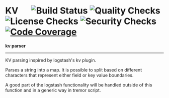 # KV &emsp; ![Build Status] ![Quality Checks] ![License Checks] ![Security Checks] [![Code Coverage]][codecov.io]

[Build Status]: https://github.com/wayfair-incubator/kv/workflows/Tests/badge.svg
[Quality Checks]: https://github.com/wayfair-incubator/kv/workflows/Checks/badge.svg
[License Checks]: https://github.com/wayfair-incubator/kv/workflows/License%20audit/badge.svg
[Security Checks]: https://github.com/wayfair-incubator/kv/workflows/Security%20audit/badge.svg
[Code Coverage]: https://codecov.io/gh/wayfair-incubator/kv/branch/master/graph/badge.svg
[codecov.io]: https://codecov.io/gh/wayfair-incubator/kv

**kv parser**

---

KV parsing inspired by logstash's kv plugin.

Parses a string into a map. It is possible to split based on different characters that represent
either field or key value boundaries.

A good part of the logstash functionality will be handled outside of this function and in a
generic way in tremor script.
